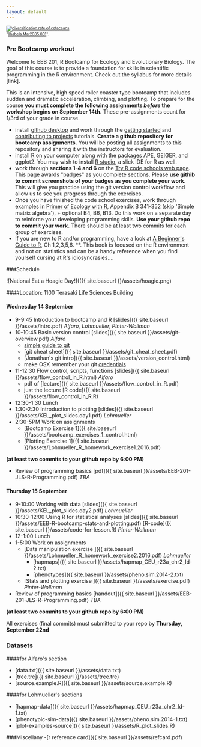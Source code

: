 ```yaml
---
layout: default
---
```


<p><font size=1>
<a href="http://bamm-project.org/_images/xIntroFig_whalerates.png"><img src="http://bamm-project.org/_images/xIntroFig_whalerates.png" alt="diversification rate of cetaceans"></a><br>"<a href="http://bamm-project.org/_images/xIntroFig_whalerates.png">Ilhabela Mar2005 001</a>".</p>
</font>


### Pre Bootcamp workout
Welcome to EEB 201, R Bootcamp for Ecology and Evolutionary Biology. The goal of this course is to provide a foundation for skills in scientific programming in the R environment. Check out the syllabus for more details [link].

This is an intensive, high speed roller coaster type bootcamp that includes sudden and dramatic acceleration, climbing, and plotting. To prepare for the course **you must complete the following assignments *before* the workshop begins on September 14th.** These pre-assignments count for 1/3rd of your grade in course.

- install [github desktop](https://desktop.github.com/) and work through the [getting started](https://help.github.com/desktop/guides/getting-started/) and [contributing to projects](https://help.github.com/desktop/guides/contributing/) tutorials. **Create a github repository for bootcamp assignments.** You will be posting all assignments to this repository and sharing it with the instructors for evaluation.
- install [R](http://cran.r-project.org/) on your computer  along with the packages APE, GEIGER, and ggplot2. You may wish to install [R studio](https://www.rstudio.com/products/rstudio/download/), a slick IDE for R as well.
- work through **sections 1-4 and 6** on the [Try R code schools web page](http://tryr.codeschool.com/). This page awards "badges" as you complete sections. Please **use githib to commit screenshots of your badges as you complete your work**. This will give you practice using the git version control workflow and allow us to see you progress through the exercises.
- Once you have finished the code school exercises,  work through examples in [Primer of Ecology with R](http://link.springer.com/book/10.1007/978-0-387-89882-7), Appendix B 341-352 (skip 'Simple matrix algebra'), + optional B4, B6, B13. Do this work on a separate day to reinforce your developing programming skills.  **Use your github repo to commit your work.** There should be at least two commits for each group of exercises. 
- If you are new to R and/or programming, have a look at [A Beginner's Guide to R](http://link.springer.com/book/10.1007/978-0-387-93837-0), Ch 1,2,3,5,6. **. This book is focused on the R environment and not on statistics and can be a handy reference when you find yourself cursing at R's idiosyncrasies.... 




###Schedule

![National Eat a Hoagie Day!](({{ site.baseurl }}/assets/hoagie.png)

####Location: 1100 Terasaki Life Sciences Building 

#### Wednesday 14 September

- 9-9:45 Introduction to bootcamp and R [slides]({{ site.baseurl }}/assets/intro.pdf) *Alfaro, Lohmueller, Pinter-Wollman*
- 10-10:45 Basic version control [slides]({{ site.baseurl }}/assets/git-overview.pdf) *Alfaro*
	- [simple guide to git](http://git.huit.harvard.edu/guide/)
	- [git cheat sheet]({{ site.baseurl }}/assets/git_cheat_sheet.pdf)
	- [Jonathan's git intro]({{ site.baseurl }}/assets/version_control.html)
	- make OSX remember your git [credentials](https://help.github.com/articles/caching-your-github-password-in-git/)
- 11-12:30 Flow control, scripts, functions [slides]({{ site.baseurl }}/assets/flow_control_in_R.html) *Alfaro*
	- pdf of [lecture]({{ site.baseurl }}/assets/flow_control_in_R.pdf)
	- just the lecture [R code]({{ site.baseurl }}/assets/flow_control_in_R.R)
- 12:30-1:30 Lunch
- 1:30-2:30 Introduction to plotting [slides]({{ site.baseurl }}/assets/KEL_plot_slides.day1.pdf) *Lohmueller*
- 2:30-5PM Work on assignments
	- [Bootcamp Exercise 1]({{ site.baseurl }}/assets/bootcamp_exercises_1_control.html) 
	- [Plotting Exercise 1]({{ site.baseurl }}/assets/Lohmueller_R_homework_exercise1.2016.pdf) 

**(at least two commits to your github repo by 6:00 PM)**

- Review of programming basics [pdf]({{ site.baseurl }}/assets/EEB-201-JLS-R-Programming.pdf) *TBA*


#### Thursday 15 September 
- 9-10:00 Working with data [slides]({{ site.baseurl }}/assets/KEL_plot_slides.day2.pdf)  *Lohmueller*
- 10:30-12:00 Using R for statistical analyses [slides]({{ site.baseurl }}/assets/EEB-R-bootcamp-stats-and-plotting.pdf) [R-code]({{ site.baseurl }}/assets/code-for-lesson.R) *Pinter-Wollman*
- 12-1:00 Lunch
- 1-5:00 Work on assignments
	- [Data manipulation exercise ]({{ site.baseurl }}/assets/Lohmueller_R_homework_exercise2.2016.pdf) *Lohmueller*
		- [hapmaps]({{ site.baseurl }}/assets/hapmap_CEU_r23a_chr2_ld-2.txt)
		- [phenotypes]({{ site.baseurl }}/assets/pheno.sim.2014-2.txt)
	- [Stats and plotting exercise ]({{ site.baseurl }}/assets/exercise.pdf) *Pinter-Wollman*
- Review of programming basics [handout]({{ site.baseurl }}/assets/EEB-201-JLS-R-Programming.pdf) *TBA*


**(at least two commits to your github repo by 6:00 PM)**


All exercises (final commits) must submitted to your repo by **Thursday, September 22nd**


### Datasets 
####for Alfaro's section
- [data.txt]({{ site.baseurl }}/assets/data.txt)
- [tree.tre]({{ site.baseurl }}/assets/tree.tre)
- [source.example.R]({{ site.baseurl }}/assets/source.example.R)

####for Lohmueller's sections
- [hapmap-data]({{ site.baseurl }}/assets/hapmap_CEU_r23a_chr2_ld-1.txt)
- [phenotypic-sim-data]({{ site.baseurl }}/assets/pheno.sim.2014-1.txt)
- [plot-examples-source]({{ site.baseurl }}/assets/R_plot_slides.R)

###Miscellany
-[r reference card]({{ site.baseurl }}/assets/refcard.pdf)





